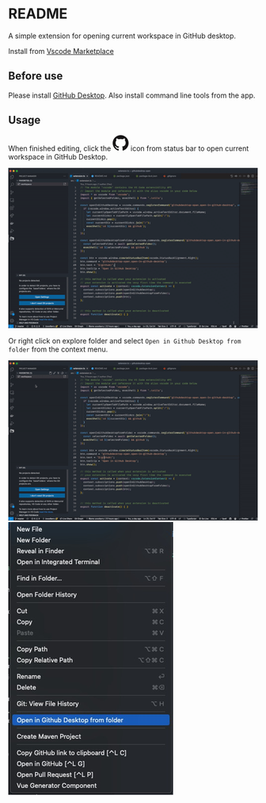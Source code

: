 # README

A simple extension for opening current workspace in GitHub desktop. 

Install from [Vscode Marketplace](https://marketplace.visualstudio.com/items?itemName=UoooBarry.githubdesktop-open)

## Before use

Please install [GitHub Desktop](https://desktop.github.com/). Also install command line tools from the app.

## Usage

When finished editing, click the <img src="./assets/GitHub-Mark-32px.png" > icon from status bar to open current workspace in GitHub Desktop.

<img src="./assets/from_status_bar.gif" />

Or right click on explore folder and select `Open in Github Desktop from folder` from the context menu.

<img src="./assets/from_context.gif" />

<img src="./assets/context.png" />